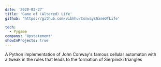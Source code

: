 ```yaml
---
date: '2020-03-27'
title: 'Game of (Altered) Life'
github: 'https://github.com/vibhhu/ConwaysGameOfLife'

tech:
  - Pygame
company: 'Upstatement'
showInProjects: true
---
```


A Python implementation of John Conway's famous cellular automaton with a tweak in the rules that leads to the formation of Sierpinski triangles 
